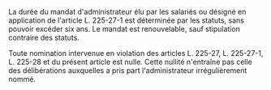 La durée du mandat d'administrateur élu par les salariés ou désigné en application de l'article L. 225-27-1 est déterminée par les statuts, sans pouvoir excéder six ans. Le mandat est renouvelable, sauf stipulation contraire des statuts.

Toute nomination intervenue en violation des articles L. 225-27, L. 225-27-1, L. 225-28 et du présent article est nulle. Cette nullité n'entraîne pas celle des délibérations auxquelles a pris part l'administrateur irrégulièrement nommé.
